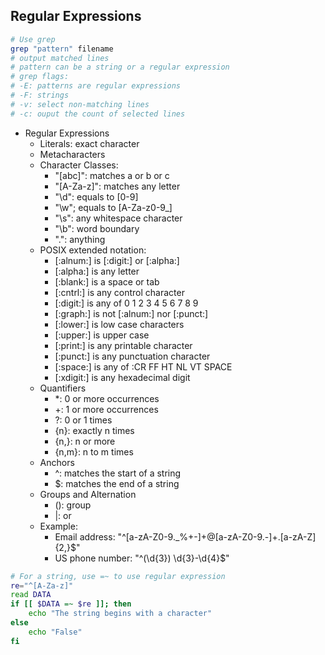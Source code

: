 ## Regular Expressions

```Bash
# Use grep
grep "pattern" filename
# output matched lines
# pattern can be a string or a regular expression
# grep flags:
# -E: patterns are regular expressions
# -F: strings
# -v: select non-matching lines
# -c: ouput the count of selected lines
```

* Regular Expressions
  * Literals: exact character
  * Metacharacters
  * Character Classes: 
    * "[abc]": matches a or b or c
    * "[A-Za-z]": matches any letter
    * "\d": equals to [0-9]
    * "\w"; equals to [A-Za-z0-9_]
    * "\s": any whitespace character
    * "\b": word boundary
    * ".": anything
  * POSIX extended notation:
    * [:alnum:] is  [:digit:] or [:alpha:]
    * [:alpha:] is any letter
    * [:blank:] is a space or tab
    * [:cntrl:] is any control character
    * [:digit:] is any of 0 1 2 3 4 5 6 7 8 9
    * [:graph:] is not [:alnum:] nor [:punct:] 
    * [:lower:] is low case characters
    * [:upper:] is upper case
    * [:print:] is any printable character
    * [:punct:] is any punctuation character
    * [:space:] is any of :CR FF HT NL VT SPACE
    * [:xdigit:] is any  hexadecimal digit
  * Quantifiers
    * *: 0 or more occurrences
    * +: 1 or more occurrences
    * ?: 0 or 1 times
    * {n}: exactly n times
    * {n,}: n or more
    * {n,m}: n to m times
  * Anchors
    * ^: matches the start of a string
    * $: matches the end of a string
  * Groups and Alternation
    * (): group
    * |: or
  * Example:
    * Email address: "^[a-zA-Z0-9._%+-]+@[a-zA-Z0-9.-]+\.[a-zA-Z]{2,}$"
    * US phone number: "^\(\d{3}\) \d{3}-\d{4}$"

```Bash
# For a string, use =~ to use regular expression
re="^[A-Za-z]"
read DATA
if [[ $DATA =~ $re ]]; then
    echo "The string begins with a character"
else
    echo "False"
fi
```